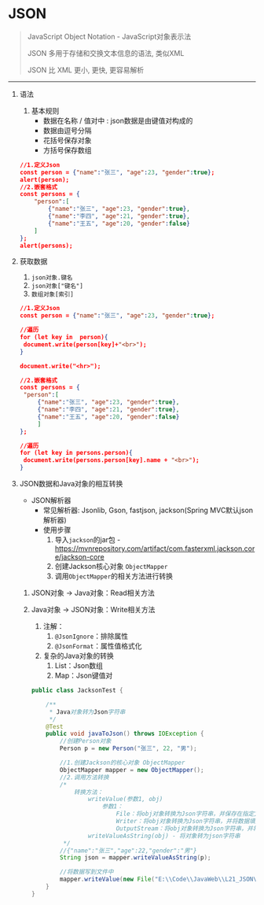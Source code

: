 # JSON

> JavaScript Object Notation - JavaScript对象表示法
>
> JSON 多用于存储和交换文本信息的语法, 类似XML
>
> JSON 比 XML 更小, 更快, 更容易解析

***

1. 语法

   1. 基本规则
      * 数据在名称 / 值对中 : json数据是由键值对构成的
      * 数据由逗号分隔
      * 花括号保存对象
      * 方括号保存数组

   ```json
   //1.定义Json
   const person = {"name":"张三", "age":23, "gender":true};
   alert(person);
   //2.嵌套格式
   const persons = {
       "person":[
           {"name":"张三", "age":23, "gender":true},
           {"name":"李四", "age":21, "gender":true},
           {"name":"王五", "age":20, "gender":false}
       ]
   };
   alert(persons);
   ```

   

2. 获取数据

   1. `json对象.键名`
   2. `json对象["键名"]`
   3. `数组对象[索引]`

   ```json
   //1.定义Json
   const person = {"name":"张三", "age":23, "gender":true};
   
   //遍历
   for (let key in  person){
   	document.write(person[key]+"<br>");
   }
   
   document.write("<hr>");
   
   //2.嵌套格式
   const persons = {
   	"person":[
   		{"name":"张三", "age":23, "gender":true},
   		{"name":"李四", "age":21, "gender":true},
   		{"name":"王五", "age":20, "gender":false}
   		]
   };
   
   //遍历
   for (let key in persons.person){
   	document.write(persons.person[key].name + "<br>");
   }
   ```



3. JSON数据和Java对象的相互转换

   * JSON解析器
     * 常见解析器: Jsonlib, Gson, fastjson, jackson(Spring MVC默认json解析器)
     * 使用步骤
       1. 导入`jackson`的jar包 - https://mvnrepository.com/artifact/com.fasterxml.jackson.core/jackson-core
       2. 创建Jackson核心对象 `ObjectMapper`
       3. 调用`ObjectMapper`的相关方法进行转换

   1. JSON对象 -> Java对象：Read相关方法

      

   2. Java对象 -> JSON对象：Write相关方法

      1. 注解：
         1. `@JsonIgnore`：排除属性
         2. `@JsonFormat`：属性值格式化
      2. 复杂的Java对象的转换
         1. List：Json数组
         2. Map：Json键值对

      ```java
      public class JacksonTest {
      
          /**
           * Java对象转为Json字符串
           */
          @Test
          public void javaToJson() throws IOException {
              //创建Person对象
              Person p = new Person("张三", 22, "男");
      
              //1.创建Jackson的核心对象 ObjectMapper
              ObjectMapper mapper = new ObjectMapper();
              //2.调用方法转换
              /*
                  转换方法：
                      writeValue(参数1, obj)
                          参数1：
                              File：将obj对象转换为Json字符串，并保存在指定文件中
                              Writer：将obj对象转换为Json字符串，并将数据填充到字符输出流中
                              OutputStream：将obj对象转换为Json字符串，并将数据填充到字节输出流中
                      writeValueAsString(obj) - 将对象转为json字符串
               */
              //{"name":"张三","age":22,"gender":"男"}
              String json = mapper.writeValueAsString(p);
      
              //将数据写到文件中
              mapper.writeValue(new File("E:\\Code\\JavaWeb\\L21_JSON\\src\\json.txt"), p);
          }
      }
      ```

      

      